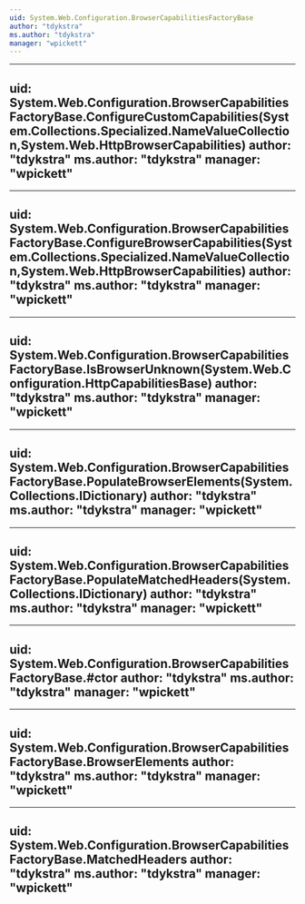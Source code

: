 ```yaml
---
uid: System.Web.Configuration.BrowserCapabilitiesFactoryBase
author: "tdykstra"
ms.author: "tdykstra"
manager: "wpickett"
---
```


---
uid: System.Web.Configuration.BrowserCapabilitiesFactoryBase.ConfigureCustomCapabilities(System.Collections.Specialized.NameValueCollection,System.Web.HttpBrowserCapabilities)
author: "tdykstra"
ms.author: "tdykstra"
manager: "wpickett"
---

---
uid: System.Web.Configuration.BrowserCapabilitiesFactoryBase.ConfigureBrowserCapabilities(System.Collections.Specialized.NameValueCollection,System.Web.HttpBrowserCapabilities)
author: "tdykstra"
ms.author: "tdykstra"
manager: "wpickett"
---

---
uid: System.Web.Configuration.BrowserCapabilitiesFactoryBase.IsBrowserUnknown(System.Web.Configuration.HttpCapabilitiesBase)
author: "tdykstra"
ms.author: "tdykstra"
manager: "wpickett"
---

---
uid: System.Web.Configuration.BrowserCapabilitiesFactoryBase.PopulateBrowserElements(System.Collections.IDictionary)
author: "tdykstra"
ms.author: "tdykstra"
manager: "wpickett"
---

---
uid: System.Web.Configuration.BrowserCapabilitiesFactoryBase.PopulateMatchedHeaders(System.Collections.IDictionary)
author: "tdykstra"
ms.author: "tdykstra"
manager: "wpickett"
---

---
uid: System.Web.Configuration.BrowserCapabilitiesFactoryBase.#ctor
author: "tdykstra"
ms.author: "tdykstra"
manager: "wpickett"
---

---
uid: System.Web.Configuration.BrowserCapabilitiesFactoryBase.BrowserElements
author: "tdykstra"
ms.author: "tdykstra"
manager: "wpickett"
---

---
uid: System.Web.Configuration.BrowserCapabilitiesFactoryBase.MatchedHeaders
author: "tdykstra"
ms.author: "tdykstra"
manager: "wpickett"
---
